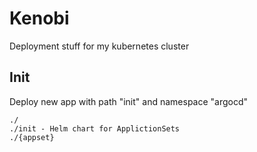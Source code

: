 # Kenobi
Deployment stuff for my kubernetes cluster


## Init
Deploy new app with path "init" and namespace "argocd"

```
./
./init - Helm chart for ApplictionSets
./{appset} 
```